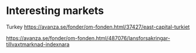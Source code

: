 # Interesting markets
Turkey
https://avanza.se/fonder/om-fonden.html/37427/east-capital-turkiet

https://avanza.se/fonder/om-fonden.html/487076/lansforsakringar-tillvaxtmarknad-indexnara
